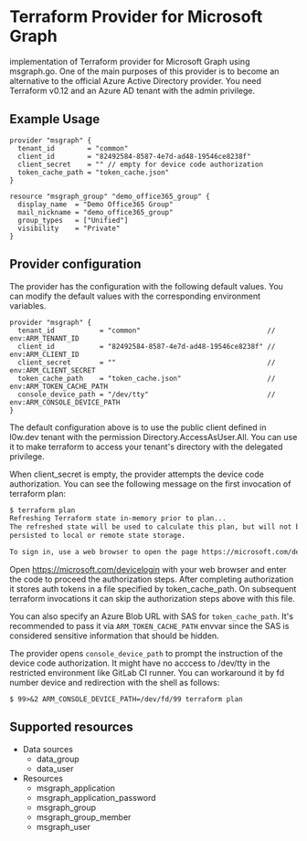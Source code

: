 # Terraform Provider for Microsoft Graph

implementation of Terraform provider for Microsoft Graph using msgraph.go.
One of the main purposes of this provider is to become an alternative to the official Azure Active Directory provider.
You need Terraform v0.12 and an Azure AD tenant with the admin privilege.

## Example Usage

```hcl
provider "msgraph" {
  tenant_id        = "common"
  client_id        = "82492584-8587-4e7d-ad48-19546ce8238f"
  client_secret    = "" // empty for device code authorization
  token_cache_path = "token_cache.json"
}

resource "msgraph_group" "demo_office365_group" {
  display_name  = "Demo Office365 Group"
  mail_nickname = "demo_office365_group"
  group_types   = ["Unified"]
  visibility    = "Private"
}
```

## Provider configuration

The provider has the configuration with the following default values. You can modify the default values with the corresponding environment variables.

```hcl
provider "msgraph" {
  tenant_id           = "common"                               // env:ARM_TENANT_ID
  client_id           = "82492584-8587-4e7d-ad48-19546ce8238f" // env:ARM_CLIENT_ID
  client_secret       = ""                                     // env:ARM_CLIENT_SECRET
  token_cache_path    = "token_cache.json"                     // env:ARM_TOKEN_CACHE_PATH
  console_device_path = "/dev/tty"                             // env:ARM_CONSOLE_DEVICE_PATH
}
```

The default configuration above is to use the public client defined in l0w.dev tenant with the permission Directory.AccessAsUser.All. You can use it to make terraform to access your tenant's directory with the delegated privilege.

When client_secret is empty, the provider attempts the device code authorization. You can see the following message on the first invocation of terraform plan:

```bash
$ terraform plan
Refreshing Terraform state in-memory prior to plan...
The refreshed state will be used to calculate this plan, but will not be
persisted to local or remote state storage.

To sign in, use a web browser to open the page https://microsoft.com/devicelogin and enter the code GNATKX4J8 to authenticate.
```

Open <https://microsoft.com/devicelogin> with your web browser and enter the code to proceed the authorization steps. After completing authorization it stores auth tokens in a file specified by token_cache_path. On subsequent terraform invocations it can skip the authorization steps above with this file.

You can also specify an Azure Blob URL with SAS for `token_cache_path`. It's recommended to pass it via `ARM_TOKEN_CACHE_PATH` envvar since the SAS is considered sensitive information that should be hidden.

The provider opens `console_device_path` to prompt the instruction of the device code authorization. It might have no acccess to /dev/tty in the restricted environment like GitLab CI runner. You can workaround it by fd number device and redirection with the shell as follows:

```console
$ 99>&2 ARM_CONSOLE_DEVICE_PATH=/dev/fd/99 terraform plan
```

## Supported resources

* Data sources
  * data_group
  * data_user
* Resources
  * msgraph_application
  * msgraph_application_password
  * msgraph_group
  * msgraph_group_member
  * msgraph_user
